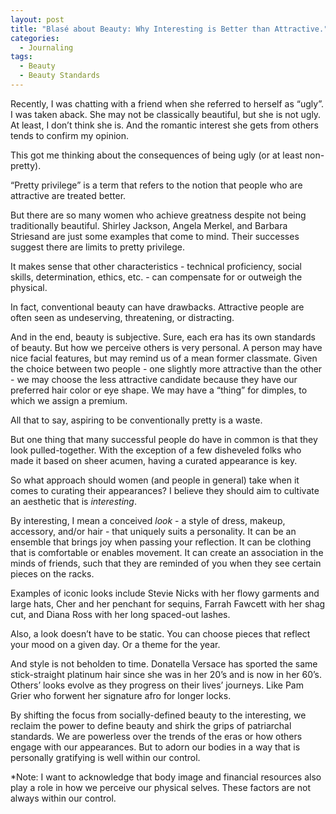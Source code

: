 ```yaml
---
layout: post
title: "Blasé about Beauty: Why Interesting is Better than Attractive."
categories:
  - Journaling
tags:
  - Beauty
  - Beauty Standards
---
```



 
Recently, I was chatting with a friend when she referred to herself as “ugly”. I was taken aback.  She may not be classically beautiful, but she is not ugly.  At least, I don’t think she is.  And the romantic interest she gets from others tends to confirm my opinion.  

This got me thinking about the consequences of being ugly (or at least non-pretty).  

“Pretty privilege” is a term that refers to the notion that people who are attractive are treated better.  

But there are so many women who achieve greatness despite not being traditionally beautiful.  Shirley Jackson, Angela Merkel, and Barbara Striesand are just some examples that come to mind.  Their successes suggest there are limits to pretty privilege.  

It makes sense that other characteristics - technical proficiency, social skills, determination, ethics, etc. - can compensate for or outweigh the physical.  

In fact, conventional beauty can have drawbacks.  Attractive people are often seen as undeserving, threatening, or distracting.  

And in the end, beauty is subjective.  Sure, each era has its own standards of beauty.  But how we perceive others is very personal.  A person may have nice facial features, but may remind us of a mean former classmate.  Given the choice between two people - one slightly more attractive than the other - we may choose the less attractive candidate because they have our preferred hair color or eye shape.  We may have a “thing” for dimples, to which we assign a premium.   

All that to say, aspiring to be conventionally pretty is a waste.  

But one thing that many successful people do have in common is that they look pulled-together.  With the exception of a few disheveled folks who made it based on sheer acumen, having a curated appearance is key.

So what approach should women (and people in general) take when it comes to curating their appearances?  I believe they should aim to cultivate an aesthetic that is *interesting*.  

By interesting, I mean a conceived *look* - a style of dress, makeup, accessory, and/or hair - that uniquely suits a personality.  It can be an ensemble that brings joy when passing your reflection.  It can be clothing that is comfortable or enables movement.  It can create an association in the minds of friends, such that they are reminded of you when they see certain pieces on the racks.  

Examples of iconic looks include Stevie Nicks with her flowy garments and large hats, Cher and her penchant for sequins, Farrah Fawcett with her shag cut, and Diana Ross with her long spaced-out lashes.

Also, a look doesn’t have to be static.  You can choose pieces that reflect your mood on a given day.  Or a theme for the year.

And style is not beholden to time.  Donatella Versace has sported the same stick-straight platinum hair since she was in her 20’s and is now in her 60’s.  Others’ looks evolve as they progress on their lives’ journeys.  Like Pam Grier who forwent her signature afro for longer locks.

By shifting the focus from socially-defined beauty to the interesting, we reclaim the power to define beauty and shirk the grips of patriarchal standards.  We are powerless over the trends of the eras or how others engage with our appearances.  But to adorn our bodies in a way that is personally gratifying is well within our control.

*Note: I want to acknowledge that body image and financial resources also play a role in how we perceive our physical selves.  These factors are not always within our control.
